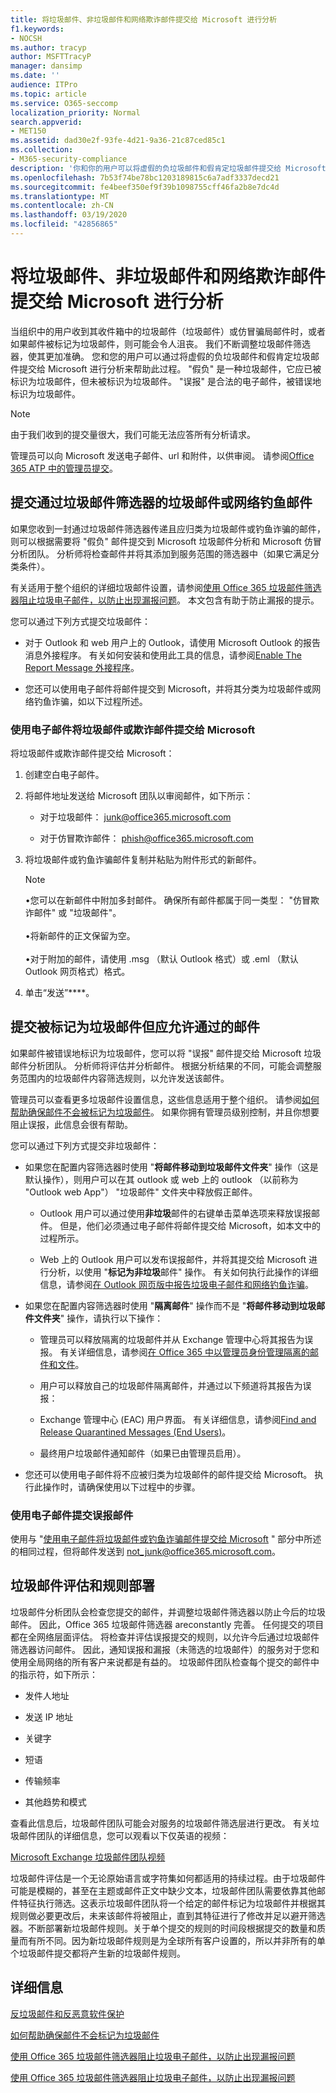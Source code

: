 ```yaml
---
title: 将垃圾邮件、非垃圾邮件和网络欺诈邮件提交给 Microsoft 进行分析
f1.keywords:
- NOCSH
ms.author: tracyp
author: MSFTTracyP
manager: dansimp
ms.date: ''
audience: ITPro
ms.topic: article
ms.service: O365-seccomp
localization_priority: Normal
search.appverid:
- MET150
ms.assetid: dad30e2f-93fe-4d21-9a36-21c87ced85c1
ms.collection:
- M365-security-compliance
description: '你和你的用户可以将虚假的负垃圾邮件和假肯定垃圾邮件提交给 Microsoft 进行分析。 '
ms.openlocfilehash: 7b53f74be78bc1203189815c6a7adf3337decd21
ms.sourcegitcommit: fe4beef350ef9f39b1098755cff46fa2b8e7dc4d
ms.translationtype: MT
ms.contentlocale: zh-CN
ms.lasthandoff: 03/19/2020
ms.locfileid: "42856865"
---
```

# <a name="submit-spam-non-spam-and-phishing-scam-messages-to-microsoft-for-analysis"></a>将垃圾邮件、非垃圾邮件和网络欺诈邮件提交给 Microsoft 进行分析

当组织中的用户收到其收件箱中的垃圾邮件（垃圾邮件）或仿冒骗局邮件时，或者如果邮件被标记为垃圾邮件，则可能会令人沮丧。 我们不断调整垃圾邮件筛选器，使其更加准确。 您和您的用户可以通过将虚假的负垃圾邮件和假肯定垃圾邮件提交给 Microsoft 进行分析来帮助此过程。 "假负" 是一种垃圾邮件，它应已被标识为垃圾邮件，但未被标识为垃圾邮件。 "误报" 是合法的电子邮件，被错误地标识为垃圾邮件。

> [!NOTE]
> 由于我们收到的提交量很大，我们可能无法应答所有分析请求。

管理员可以向 Microsoft 发送电子邮件、url 和附件，以供审阅。 请参阅[Office 365 ATP 中的管理员提交](admin-submission.md)。

## <a name="submit-junk-or-phishing-messages-that-passed-through-the-spam-filters"></a>提交通过垃圾邮件筛选器的垃圾邮件或网络钓鱼邮件

如果您收到一封通过垃圾邮件筛选器传递且应归类为垃圾邮件或钓鱼诈骗的邮件，则可以根据需要将 "假负" 邮件提交到 Microsoft 垃圾邮件分析和 Microsoft 仿冒分析团队。 分析师将检查邮件并将其添加到服务范围的筛选器中（如果它满足分类条件）。

有关适用于整个组织的详细垃圾邮件设置，请参阅[使用 Office 365 垃圾邮件筛选器阻止垃圾电子邮件，以防止出现漏报问题](reduce-spam-email.md)。 本文包含有助于防止漏报的提示。

您可以通过下列方式提交垃圾邮件：

- 对于 Outlook 和 web 用户上的 Outlook，请使用 Microsoft Outlook 的报告消息外接程序。 有关如何安装和使用此工具的信息，请参阅[Enable The Report Message 外接程序](enable-the-report-message-add-in.md)。

- 您还可以使用电子邮件将邮件提交到 Microsoft，并将其分类为垃圾邮件或网络钓鱼诈骗，如以下过程所述。

### <a name="use-email-to-submit-junk-spam-or-phishing-scam-messages-to-microsoft"></a>使用电子邮件将垃圾邮件或欺诈邮件提交给 Microsoft 

将垃圾邮件或欺诈邮件提交给 Microsoft：

1. 创建空白电子邮件。

2. 将邮件地址发送给 Microsoft 团队以审阅邮件，如下所示：

   - 对于垃圾邮件： junk@office365.microsoft.com

   - 对于仿冒欺诈邮件： phish@office365.microsoft.com

3. 将垃圾邮件或钓鱼诈骗邮件复制并粘贴为附件形式的新邮件。

   > [!NOTE]
   > •您可以在新邮件中附加多封邮件。 确保所有邮件都属于同一类型： "仿冒欺诈邮件" 或 "垃圾邮件"。 <br/><br/>•将新邮件的正文保留为空。 <br/><br/>•对于附加的邮件，请使用 .msg （默认 Outlook 格式）或 .eml （默认 Outlook 网页格式）格式。

4. 单击“发送”****。

## <a name="submit-messages-that-were-tagged-as-junk-but-should-have-been-allowed-through"></a>提交被标记为垃圾邮件但应允许通过的邮件

如果邮件被错误地标识为垃圾邮件，您可以将 "误报" 邮件提交给 Microsoft 垃圾邮件分析团队。 分析师将评估并分析邮件。 根据分析结果的不同，可能会调整服务范围内的垃圾邮件内容筛选规则，以允许发送该邮件。
  
管理员可以查看更多垃圾邮件设置信息，这些信息适用于整个组织。 请参阅[如何帮助确保邮件不会被标记为垃圾邮件](prevent-email-from-being-marked-as-spam.md)。 如果你拥有管理员级别控制，并且你想要阻止误报，此信息会很有帮助。
  
您可以通过下列方式提交非垃圾邮件：

- 如果您在配置内容筛选器时使用 "**将邮件移动到垃圾邮件文件夹**" 操作（这是默认操作），则用户可以在其 outlook 或 web 上的 outlook （以前称为 "Outlook web App"） "垃圾邮件" 文件夹中释放假正邮件。

  - Outlook 用户可以通过使用**非垃圾**邮件的右键单击菜单选项来释放误报邮件。 但是，他们必须通过电子邮件将邮件提交给 Microsoft，如本文中的过程所示。

  - Web 上的 Outlook 用户可以发布误报邮件，并将其提交给 Microsoft 进行分析，以使用 "**标记为非垃圾**邮件" 操作。 有关如何执行此操作的详细信息，请参阅[在 Outlook 网页版中报告垃圾电子邮件和网络钓鱼诈骗](report-junk-email-and-phishing-scams-in-outlook-on-the-web-eop.md)。

- 如果您在配置内容筛选器时使用 "**隔离邮件**" 操作而不是 "**将邮件移动到垃圾邮件文件夹**" 操作，请执行以下操作：

  - 管理员可以释放隔离的垃圾邮件并从 Exchange 管理中心将其报告为误报。 有关详细信息，请参阅[在 Office 365 中以管理员身份管理隔离的邮件和文件](manage-quarantined-messages-and-files.md)。

  - 用户可以释放自己的垃圾邮件隔离邮件，并通过以下频道将其报告为误报：

  - Exchange 管理中心 (EAC) 用户界面。 有关详细信息，请参阅[Find and Release Quarantined Messages (End Users)](find-and-release-quarantined-messages-as-a-user.md)。

  - 最终用户垃圾邮件通知邮件（如果已由管理员启用）。

- 您还可以使用电子邮件将不应被归类为垃圾邮件的邮件提交给 Microsoft。 执行此操作时，请确保使用以下过程中的步骤。

### <a name="use-email-to-submit-false-positive-messages"></a>使用电子邮件提交误报邮件

使用与 "[使用电子邮件将垃圾邮件或钓鱼诈骗邮件提交给 Microsoft](#use-email-to-submit-junk-spam-or-phishing-scam-messages-to-microsoft) " 部分中所述的相同过程，但将邮件发送到 not_junk@office365.microsoft.com。

## <a name="spam-evaluation-and-rules-deployment"></a>垃圾邮件评估和规则部署

垃圾邮件分析团队会检查您提交的邮件，并调整垃圾邮件筛选器以防止今后的垃圾邮件。 因此，Office 365 垃圾邮件筛选器 areconstantly 完善。 任何提交的项目都在全网络层面评估。 将检查并评估误报提交的规则，以允许今后通过垃圾邮件筛选器访问邮件。 因此，通知误报和漏报（未筛选的垃圾邮件）的服务对于您和使用全局网络的所有客户来说都是有益的。 垃圾邮件团队检查每个提交的邮件中的指示符，如下所示：

- 发件人地址

- 发送 IP 地址

- 关键字

- 短语

- 传输频率

- 其他趋势和模式

查看此信息后，垃圾邮件团队可能会对服务的垃圾邮件筛选层进行更改。 有关垃圾邮件团队的详细信息，您可以观看以下仅英语的视频：

[Microsoft Exchange 垃圾邮件团队视频](https://youtu.be/-TpX_-GMC7o?hd=1)

垃圾邮件评估是一个无论原始语言或字符集如何都适用的持续过程。由于垃圾邮件可能是模糊的，甚至在主题或邮件正文中缺少文本，垃圾邮件团队需要依靠其他邮件特征执行筛选。这表示垃圾邮件团队将一个给定的邮件标记为垃圾邮件并根据其规则做必要更改后，未来该邮件将被阻止，直到其特征进行了修改并足以避开筛选器。不断部署新垃圾邮件规则。关于单个提交的规则的时间段根据提交的数量和质量而有所不同。因为新垃圾邮件规则是为全球所有客户设置的，所以并非所有的单个垃圾邮件提交都将产生新的垃圾邮件规则。

## <a name="for-more-information"></a>详细信息

[反垃圾邮件和反恶意软件保护](anti-spam-and-anti-malware-protection.md)
  
[如何帮助确保邮件不会标记为垃圾邮件](prevent-email-from-being-marked-as-spam.md)
  
[使用 Office 365 垃圾邮件筛选器阻止垃圾电子邮件，以防止出现漏报问题](reduce-spam-email.md)
  

[使用 Office 365 垃圾邮件筛选器阻止垃圾电子邮件，以防止出现漏报问题](reduce-spam-email.md)
